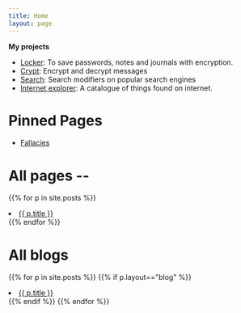```yaml
---
title: Home
layout: page
---
```

**My projects**

- [Locker](/locker/locker.html): To save passwords, notes and journals with encryption.
- [Crypt](crypt): Encrypt and decrypt messages
- [Search](search): Search modifiers on popular search engines
- [Internet explorer](internet-explorer): A catalogue of things found on internet.

# Pinned Pages
- [Fallacies](fallacies)

# All pages --
{{% for p in site.posts %}}
<li>
    <a href="{{ p.url }}">{{ p.title }}</a>
</li>
{{% endfor %}}

# All blogs
{{% for p in site.posts %}}
{{% if p.layout=="blog" %}}
<li>
    <a href="{{ p.url }}">{{ p.title }}</a>
</li>
{{% endif %}}
{{% endfor %}}
